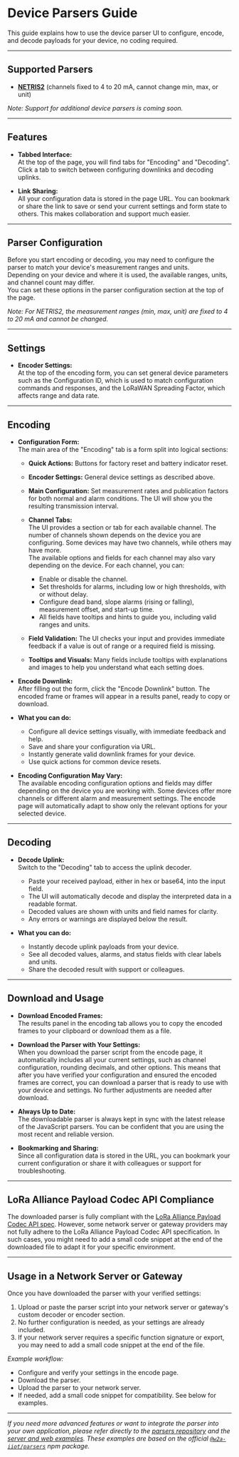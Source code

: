 # Device Parsers Guide

This guide explains how to use the device parser UI to configure, encode, and decode payloads for your device, no coding required.

---

## Supported Parsers

- [**NETRIS2**](/parsers/netris2) (channels fixed to 4 to 20 mA, cannot change min, max, or unit)

*Note: Support for additional device parsers is coming soon.*

---

## Features

- **Tabbed Interface:**  
  At the top of the page, you will find tabs for "Encoding" and "Decoding". Click a tab to switch between configuring downlinks and decoding uplinks.
  <!-- Image: Screenshot of the tab navigation at the top, with "Encoding" and "Decoding" tabs visible and highlighted. -->

- **Link Sharing:**  
  All your configuration data is stored in the page URL. You can bookmark or share the link to save or send your current settings and form state to others. This makes collaboration and support much easier.
  <!-- Image: Illustration showing a user copying the URL and sharing it, with a tooltip "All settings are saved in the link!" -->

---

## Parser Configuration

Before you start encoding or decoding, you may need to configure the parser to match your device's measurement ranges and units.  
Depending on your device and where it is used, the available ranges, units, and channel count may differ.  
You can set these options in the parser configuration section at the top of the page.

*Note: For NETRIS2, the measurement ranges (min, max, unit) are fixed to 4 to 20 mA and cannot be changed.*

---

## Settings

- **Encoder Settings:**  
  At the top of the encoding form, you can set general device parameters such as the Configuration ID, which is used to match configuration commands and responses, and the LoRaWAN Spreading Factor, which affects range and data rate.
  <!-- Image: Screenshot of the Encoder Settings section, with fields for Configuration ID and Spreading Factor, and tooltips visible. -->

---

## Encoding

- **Configuration Form:**  
  The main area of the "Encoding" tab is a form split into logical sections:
  - **Quick Actions:** Buttons for factory reset and battery indicator reset.
    <!-- Image: Screenshot of the Quick Actions section with "Factory Reset" and "Reset Battery Indicator" buttons. -->
  - **Encoder Settings:** General device settings as described above.
  - **Main Configuration:** Set measurement rates and publication factors for both normal and alarm conditions. The UI will show you the resulting transmission interval.
    <!-- Image: Screenshot of the Main Configuration section, with a highlighted info box showing the calculated transmission interval. -->
  - **Channel Tabs:**  
    The UI provides a section or tab for each available channel. The number of channels shown depends on the device you are configuring. Some devices may have two channels, while others may have more.  
    The available options and fields for each channel may also vary depending on the device.
    For each channel, you can:
      - Enable or disable the channel.
      - Set thresholds for alarms, including low or high thresholds, with or without delay.
      - Configure dead band, slope alarms (rising or falling), measurement offset, and start-up time.
      - All fields have tooltips and hints to guide you, including valid ranges and units.
  
    <!-- Image: Screenshot of a generic channel tab open, showing all configuration fields, tooltips, and a disabled min/max/unit field for NETRIS2. -->
    <!-- Image: Tooltip popup with an explanation and a small diagram for a threshold alarm. -->
  - **Field Validation:** The UI checks your input and provides immediate feedback if a value is out of range or a required field is missing.
    <!-- Image: Screenshot showing a validation error message below a field, e.g., "Value must be between 4 and 20 mA". -->
  - **Tooltips and Visuals:** Many fields include tooltips with explanations and images to help you understand what each setting does.
    <!-- Image: Tooltip with a diagram for "Dead Band" or "Slope Alarm". -->

- **Encode Downlink:**  
  After filling out the form, click the "Encode Downlink" button. The encoded frame or frames will appear in a results panel, ready to copy or download.
  <!-- Image: Screenshot of the results panel showing the encoded downlink frame in hex format, with "Copy" and "Download" buttons. -->

- **What you can do:**  
  - Configure all device settings visually, with immediate feedback and help.
  - Save and share your configuration via URL.
  - Instantly generate valid downlink frames for your device.
  - Use quick actions for common device resets.

- **Encoding Configuration May Vary:**  
  The available encoding configuration options and fields may differ depending on the device you are working with. Some devices offer more channels or different alarm and measurement settings. The encode page will automatically adapt to show only the relevant options for your selected device.

---

## Decoding

- **Decode Uplink:**  
  Switch to the "Decoding" tab to access the uplink decoder.
  - Paste your received payload, either in hex or base64, into the input field.
    <!-- Image: Screenshot of the Decoding tab with a textarea for pasting the hex string, and a sample payload entered. -->
  - The UI will automatically decode and display the interpreted data in a readable format.
    <!-- Image: Screenshot of the decoded JSON result, with field names, values, and units clearly shown. -->
  - Decoded values are shown with units and field names for clarity.
  - Any errors or warnings are displayed below the result.
    <!-- Image: Screenshot showing a warning or error message below the decoded result, e.g., "Warning: Value out of expected range". -->

- **What you can do:**  
  - Instantly decode uplink payloads from your device.
  - See all decoded values, alarms, and status fields with clear labels and units.
  - Share the decoded result with support or colleagues.

---

## Download and Usage

- **Download Encoded Frames:**  
  The results panel in the encoding tab allows you to copy the encoded frames to your clipboard or download them as a file.
  <!-- Image: Screenshot of the download and copy buttons in the results panel. -->

- **Download the Parser with Your Settings:**  
  When you download the parser script from the encode page, it automatically includes all your current settings, such as channel configuration, rounding decimals, and other options. This means that after you have verified your configuration and ensured the encoded frames are correct, you can download a parser that is ready to use with your device and settings. No further adjustments are needed after download.

- **Always Up to Date:**  
  The downloadable parser is always kept in sync with the latest release of the JavaScript parsers. You can be confident that you are using the most recent and reliable version.

- **Bookmarking and Sharing:**  
  Since all configuration data is stored in the URL, you can bookmark your current configuration or share it with colleagues or support for troubleshooting.
  <!-- Image: Illustration of sharing a link with a colleague, with a "Configuration loaded!" banner. -->

---

## LoRa Alliance Payload Codec API Compliance

The downloaded parser is fully compliant with the [LoRa Alliance Payload Codec API spec](https://resources.lora-alliance.org/technical-specifications/ts013-1-0-0-payload-codec-api). However, some network server or gateway providers may not fully adhere to the LoRa Alliance Payload Codec API specification. In such cases, you might need to add a small code snippet at the end of the downloaded file to adapt it for your specific environment.

---

## Usage in a Network Server or Gateway

Once you have downloaded the parser with your verified settings:
1. Upload or paste the parser script into your network server or gateway's custom decoder or encoder section.
2. No further configuration is needed, as your settings are already included.
3. If your network server requires a specific function signature or export, you may need to add a small code snippet at the end of the file.

*Example workflow:*
- Configure and verify your settings in the encode page.
- Download the parser.
- Upload the parser to your network server.
- If needed, add a small code snippet for compatibility. See below for examples.

---


<!--

## Examples for Adapting the Parser to Different Network Servers

  Loriot:
    Add a wrapper function at the end of the downloaded file:
      function Decode(fPort, bytes) { return decodeUplink({ bytes, fPort }); }
  The Things Network (TTN):
    Export the decodeUplink function as the main decoder.
  ChirpStack:
    Use the decodeUplink function directly, or wrap as needed.
  ...add more as needed.
-->

<!--

## Example Screenshots

  1. Tab navigation at the top, with "Encoding" and "Decoding" tabs.
  2. Encoder Settings section with tooltips open.
  3. Generic channel tab with all fields, tooltips, and disabled min/max/unit for NETRIS2.
  4. Main Configuration section with calculated transmission interval info box.
  5. Validation error message below a field.
  6. Tooltip with diagram for "Dead Band".
  7. Quick Actions section with reset buttons.
  8. Results panel with encoded frame, copy, and download buttons.
  9. Decoding tab with textarea and sample payload.
  10. Decoded JSON result with warnings/errors.
  11. Illustration of sharing a configuration link.
  12. Illustration of pasting a frame into a network server UI.

---

-->
*If you need more advanced features or want to integrate the parser into your own application, please refer directly to the [parsers repository](https://github.com/WIKA-Group/javascript_parsers) and the [server and web examples](https://github.com/WIKA-Group/javascript_parsers/tree/main/examples). These examples are based on the official [`@w2a-iiot/parsers`](https://www.npmjs.com/package/@w2a-iiot/parsers) npm package.*